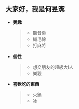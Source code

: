 ## 大家好，我是何昱潔

* **興趣**
  >* 聽音樂
  >* 織毛線
  >* 打麻將
* **個性**
  >* 想交朋友的超級大I人
  >* 樂觀
* **喜歡吃的東西**
  >* 火鍋
  >* 冰

